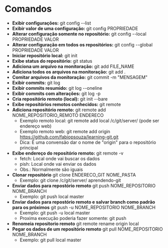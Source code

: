 # Comandos

- **Exibir configurações:** git config --list
- **Exibir valor de uma configuração:** git config PROPRIEDADE
- **Alterar configuração somente no repositório:** git config --local PROPRIEDADE VALOR
- **Alterar configuração em todos os repositórios:** git config --global PROPRIEDADE VALOR
- **Iniciar repositório local:** git init
- **Exibe status do repositório:** git status
- **Adiciona um arquivo na monitoração:** git add FILE_NAME
- **Adiciona todos os arquivos na monitoração:** git add .
- **Comitar arquivos da monitoração:** git commit -m "MENSAGEM"
- **Exibir commits:** git log
- **Exibir commits resumido:** git log --oneline
- **Exibir commits com alterações:** git log -p
- **Cria repositório remoto (local):** git init --bare
- **Exibe repositórios remotos conhecidos:** git remote
- **Adiciona repositório remoto:** git remote add NOME_REPOSITORIO_REMOTO ENDERECO
  - Exemplo remoto local: git remote add local /c/git/server/ (pode ser endereço web)
  - Exemplo remoto web: git remote add origin https://github.com/fabiopsouza/learning-git.git
  - Dica: É uma convensão dar o nome de "origin" para o repositório principal
- **Exibe endereço do repositório remoto:** git remote -v
  - fetch: Local onde vai buscar os dados
  - pish: Local onde vai enviar os dados
  - Obs.: Normalmente são iguais
- **Clonar repositório** git clone ENDERECO_GIT NOME_PASTA
  - Exemplo: git clone /c/git/server/ aprendendo-git
- **Enviar dados para repostório remoto** git push NOME_REPOSITORIO NOME_BRANCH
  - Exemplo: git push local master
- **Enviar dados para repostório remoto e salvar branch como padrão para os próximos** git push -u NOME_REPOSITORIO NOME_BRANCH
  - Exemplo: git push -u local master
  - Proxima execução poderia fazer somente: git push
- **Renomeia repositorio remoto** git remote rename origin local
- **Pegar os dados de um repositório remoto** git pull NOME_REPOSITORIO NOME_BRANCH
  - Exemplo: git pull local master
